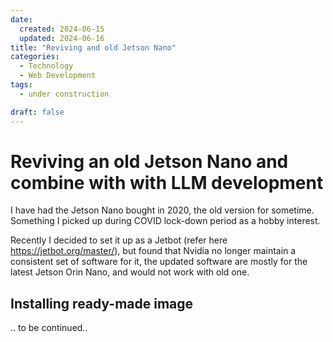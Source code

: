 ```yaml
---
date:
  created: 2024-06-15
  updated: 2024-06-16
title: "Reviving and old Jetson Nano"
categories:
  - Technology
  - Web Development
tags:
  - under construction

draft: false
---
```


# Reviving an old Jetson Nano and combine with with LLM development

I have had the Jetson Nano bought in 2020, the old version for sometime.  Something I picked up during COVID lock-down period
as a hobby interest.

Recently I decided to set it up as a Jetbot (refer here https://jetbot.org/master/), but found that Nvidia no longer maintain a consistent set of software for it, the updated software are mostly for the latest Jetson Orin Nano, and would not work with old one.

## Installing ready-made image

.. to be continued..